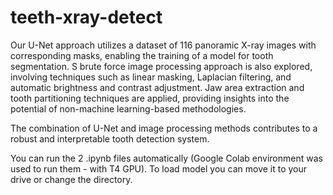 # teeth-xray-detect
Our U-Net approach utilizes a dataset of 116 panoramic X-ray images with corresponding masks, enabling the training of a model for tooth segmentation.
S brute force image processing approach is also explored, involving techniques such as linear masking, Laplacian filtering, and automatic brightness and contrast adjustment. Jaw area extraction and tooth partitioning techniques are applied, providing insights into the potential of non-machine learning-based methodologies.

The combination of U-Net and image processing methods contributes to a robust and interpretable tooth detection system.

You can run the 2 .ipynb files automatically (Google Colab environment was used to run them - with T4 GPU).
To load model you can move it to your drive or change the directory.
